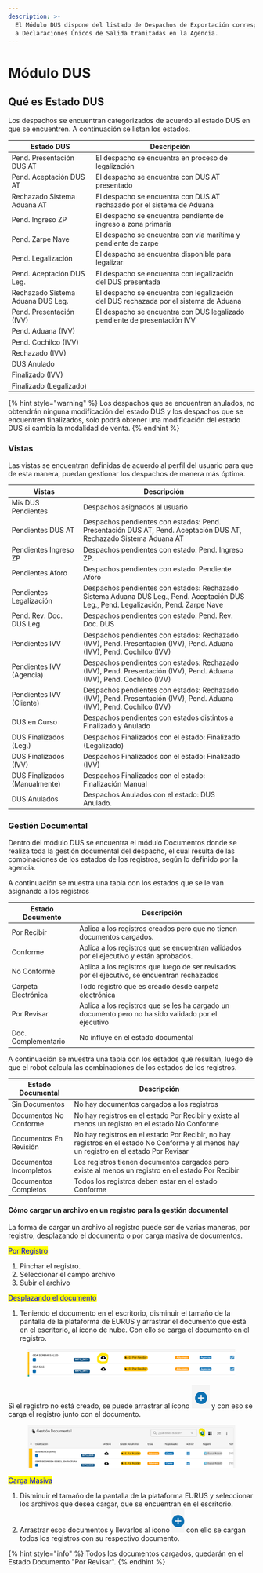 ```yaml
---
description: >-
  El Módulo DUS dispone del listado de Despachos de Exportación correspondientes
  a Declaraciones Únicos de Salida tramitadas en la Agencia.
---
```


# Módulo DUS

## Qué es Estado DUS

Los despachos se encuentran categorizados de acuerdo al estado DUS en que se encuentren. A continuación se listan los estados.

<table><thead><tr><th>Estado DUS</th><th>Descripción</th><th data-hidden></th></tr></thead><tbody><tr><td>Pend. Presentación DUS AT</td><td>El despacho se encuentra en proceso de legalización</td><td></td></tr><tr><td>Pend. Aceptación DUS AT</td><td>El despacho se encuentra con DUS AT presentado</td><td></td></tr><tr><td>Rechazado Sistema Aduana AT</td><td>El despacho se encuentra con DUS AT rechazado por el sistema de Aduana</td><td></td></tr><tr><td>Pend. Ingreso ZP</td><td>El despacho se encuentra pendiente de ingreso a zona primaria</td><td></td></tr><tr><td>Pend. Zarpe Nave</td><td>El despacho se encuentra con vía marítima y pendiente de zarpe</td><td></td></tr><tr><td>Pend. Legalización</td><td>El despacho se encuentra disponible para legalizar</td><td></td></tr><tr><td>Pend. Aceptación DUS Leg.</td><td>El despacho se encuentra con legalización del DUS presentada</td><td></td></tr><tr><td>Rechazado Sistema Aduana DUS Leg.</td><td>El despacho se encuentra con legalización del DUS rechazada por el sistema de Aduana</td><td></td></tr><tr><td>Pend. Presentación (IVV)</td><td>El despacho se encuentra con DUS legalizado pendiente de presentación IVV</td><td></td></tr><tr><td>Pend. Aduana (IVV)</td><td></td><td></td></tr><tr><td>Pend. Cochilco (IVV)</td><td></td><td></td></tr><tr><td>Rechazado (IVV)</td><td></td><td></td></tr><tr><td>DUS Anulado</td><td></td><td></td></tr><tr><td>Finalizado (IVV)</td><td></td><td></td></tr><tr><td>Finalizado (Legalizado)</td><td></td><td></td></tr></tbody></table>

{% hint style="warning" %}
Los despachos que se encuentren anulados, no obtendrán ninguna modificación del estado DUS y los despachos que se encuentren finalizados, solo podrá obtener una modificación del estado DUS si cambia la modalidad de venta.
{% endhint %}

### Vistas

Las vistas se encuentran definidas de acuerdo al perfil del usuario para que de esta manera, puedan gestionar los despachos de manera más óptima.

<table><thead><tr><th>Vistas</th><th>Descripción</th><th data-hidden></th></tr></thead><tbody><tr><td>Mis DUS Pendientes</td><td>Despachos asignados al usuario</td><td></td></tr><tr><td>Pendientes DUS AT</td><td>Despachos pendientes con estados: Pend. Presentación DUS AT, Pend. Aceptación DUS AT, Rechazado Sistema Aduana AT</td><td></td></tr><tr><td>Pendientes Ingreso ZP</td><td>Despachos pendientes con estado: Pend. Ingreso ZP.</td><td></td></tr><tr><td>Pendientes Aforo</td><td>Despachos pendientes con estado: Pendiente Aforo</td><td></td></tr><tr><td>Pendientes Legalización</td><td>Despachos pendientes con estados: Rechazado Sistema Aduana DUS Leg., Pend. Aceptación DUS Leg., Pend. Legalización, Pend. Zarpe Nave </td><td></td></tr><tr><td>Pend. Rev. Doc. DUS Leg.</td><td>Despachos pendientes con estado: Pend. Rev. Doc. DUS</td><td></td></tr><tr><td>Pendientes IVV</td><td>Despachos pendientes con estados: Rechazado (IVV), Pend. Presentación (IVV), Pend. Aduana (IVV), Pend. Cochilco (IVV)</td><td></td></tr><tr><td>Pendientes IVV (Agencia)</td><td>Despachos pendientes con estados: Rechazado (IVV), Pend. Presentación (IVV), Pend. Aduana (IVV), Pend. Cochilco (IVV)</td><td></td></tr><tr><td>Pendientes IVV (Cliente)</td><td>Despachos pendientes con estados: Rechazado (IVV), Pend. Presentación (IVV), Pend. Aduana (IVV), Pend. Cochilco (IVV)</td><td></td></tr><tr><td>DUS en Curso</td><td>Despachos pendientes con estados distintos a Finalizado y Anulado</td><td></td></tr><tr><td>DUS Finalizados (Leg.)</td><td>Despachos Finalizados con el estado: Finalizado (Legalizado)</td><td></td></tr><tr><td>DUS Finalizados (IVV)</td><td>Despachos Finalizados con el estado: Finalizado (IVV)</td><td></td></tr><tr><td>DUS Finalizados (Manualmente)</td><td>Despachos Finalizados con el estado: Finalización Manual</td><td></td></tr><tr><td>DUS Anulados</td><td>Despachos Anulados con el estado: DUS Anulado.</td><td></td></tr></tbody></table>

### Gestión Documental

Dentro del módulo DUS se encuentra el módulo Documentos donde se realiza toda la gestión documental del despacho, el cual resulta de las combinaciones de los estados de los registros, según lo definido por la agencia.

A continuación se muestra una tabla con los estados que se le van asignando a los registros

<table><thead><tr><th>Estado Documento</th><th>Descripción</th><th data-hidden></th></tr></thead><tbody><tr><td>Por Recibir</td><td>Aplica a los registros creados pero que no tienen documentos cargados.</td><td></td></tr><tr><td>Conforme</td><td>Aplica a los registros que se encuentran validados por el ejecutivo y están aprobados.</td><td></td></tr><tr><td>No Conforme</td><td>Aplica a los registros que luego de ser revisados por el ejecutivo, se encuentran rechazados</td><td></td></tr><tr><td>Carpeta Electrónica</td><td>Todo registro que es creado desde carpeta electrónica</td><td></td></tr><tr><td>Por Revisar</td><td>Aplica a los registros que se les ha cargado un documento pero no ha sido validado por el ejecutivo</td><td></td></tr><tr><td>Doc. Complementario</td><td>No influye en el estado documental</td><td></td></tr></tbody></table>

A continuación se muestra una tabla con los estados que resultan, luego de que el robot calcula las combinaciones de los estados de los registros.

<table><thead><tr><th>Estado Documental</th><th>Descripción</th><th data-hidden></th></tr></thead><tbody><tr><td>Sin Documentos</td><td>No hay documentos cargados a los registros</td><td></td></tr><tr><td>Documentos No Conforme</td><td>No hay registros en el estado Por Recibir y existe al menos un registro en el estado No Conforme</td><td></td></tr><tr><td>Documentos En Revisión</td><td>No hay registros en el estado Por Recibir, no hay registros en el estado No Conforme y al menos hay un registro en el estado Por Revisar</td><td></td></tr><tr><td>Documentos Incompletos</td><td>Los registros tienen documentos cargados pero existe al menos un registro en el estado Por Recibir</td><td></td></tr><tr><td>Documentos Completos</td><td>Todos los registros deben estar en el estado Conforme</td><td></td></tr></tbody></table>

#### Cómo cargar un archivo en un registro para la gestión documental

La forma de cargar un archivo al registro puede ser de varias maneras, por registro, desplazando el documento o por carga masiva de documentos.

<mark style="color:blue;">Por Registro</mark>

1. Pinchar el registro.
2. Seleccionar el campo archivo
3. Subir el archivo

<mark style="color:blue;">Desplazando el documento</mark>

1. Teniendo el documento en el escritorio, disminuir el tamaño de la pantalla de la plataforma de EURUS y arrastrar el documento que está en el escritorio, al ícono de nube. Con ello se carga el documento en el registro.

<figure><img src="../.gitbook/assets/image (5).png" alt=""><figcaption></figcaption></figure>

Si el registro no está creado, se puede arrastrar al ícono ![](<../.gitbook/assets/image (3).png>) y con eso se carga el registro junto con el documento.

<figure><img src="../.gitbook/assets/image (1).png" alt=""><figcaption></figcaption></figure>

<mark style="color:blue;">Carga Masiva</mark>

1. Disminuir el tamaño de la pantalla de la plataforma EURUS y seleccionar los archivos que desea cargar, que se encuentran en el escritorio.
2. Arrastrar esos documentos y llevarlos al ícono <img src="../.gitbook/assets/image (4).png" alt="" data-size="line"> con ello se cargan todos los registros con su respectivo documento.

{% hint style="info" %}
Todos los documentos cargados, quedarán en el Estado Documento "Por Revisar".
{% endhint %}
